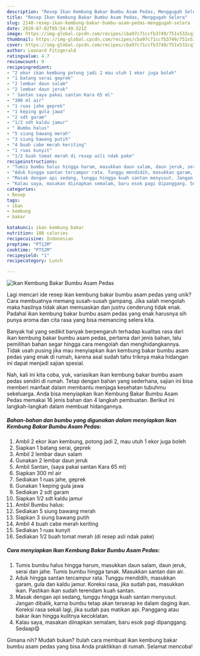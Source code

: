 ```yaml
---
description: "Resep Ikan Kembung Bakar Bumbu Asam Pedas, Menggugah Selera"
title: "Resep Ikan Kembung Bakar Bumbu Asam Pedas, Menggugah Selera"
slug: 2140-resep-ikan-kembung-bakar-bumbu-asam-pedas-menggugah-selera
date: 2020-07-02T05:54:49.521Z
image: https://img-global.cpcdn.com/recipes/cba97c71ccfb3749/751x532cq70/ikan-kembung-bakar-bumbu-asam-pedas-foto-resep-utama.jpg
thumbnail: https://img-global.cpcdn.com/recipes/cba97c71ccfb3749/751x532cq70/ikan-kembung-bakar-bumbu-asam-pedas-foto-resep-utama.jpg
cover: https://img-global.cpcdn.com/recipes/cba97c71ccfb3749/751x532cq70/ikan-kembung-bakar-bumbu-asam-pedas-foto-resep-utama.jpg
author: Leonard Fitzgerald
ratingvalue: 4.7
reviewcount: 9
recipeingredient:
- "2 ekor ikan kembung potong jadi 2 mau utuh 1 ekor juga boleh"
- "1 batang serai geprek"
- "2 lembar daun salam"
- "2 lembar daun jeruk"
- " Santan saya pakai santan Kara 65 ml"
- "300 ml air"
- "1 ruas jahe geprek"
- "1 keping gula jawa"
- "2 sdt garam"
- "1/2 sdt kaldu jamur"
- " Bumbu halus"
- "5 siung bawang merah"
- "3 siung bawang putih"
- "4 buah cabe merah keriting"
- "1 ruas kunyit"
- "1/2 buah tomat merah di resep asli ndak pake"
recipeinstructions:
- "Tumis bumbu halus hingga harum, masukkan daun salam, daun jeruk, serai dan jahe. Tumis bumbu hingga tanak. Masukkan santan dan air."
- "Aduk hingga santan tercampur rata. Tunggu mendidih, masukkan garam, gula dan kaldu jamur. Koreksi rasa, jika sudah pas, masukkan ikan. Pastikan ikan sudah terendam kuah santan."
- "Masak dengan api sedang, tunggu hingga kuah santan menyusut. Jangan dibalik, karna bumbu tetap akan terserap ke dalam daging ikan. Koreksi rasa sekali lagi, jika sudah pas matikan api. Panggang atau bakar ikan hingga kulitnya kecoklatan."
- "Kalau saya, masakan diinapkan semalam, baru esok pagi dipanggang. Sedaap😋"
categories:
- Resep
tags:
- ikan
- kembung
- bakar

katakunci: ikan kembung bakar 
nutrition: 108 calories
recipecuisine: Indonesian
preptime: "PT12M"
cooktime: "PT52M"
recipeyield: "1"
recipecategory: Lunch

---
```



![Ikan Kembung Bakar Bumbu Asam Pedas](https://img-global.cpcdn.com/recipes/cba97c71ccfb3749/751x532cq70/ikan-kembung-bakar-bumbu-asam-pedas-foto-resep-utama.jpg)

Lagi mencari ide resep ikan kembung bakar bumbu asam pedas yang unik? Cara membuatnya memang susah-susah gampang. Jika salah mengolah maka hasilnya tidak akan memuaskan dan justru cenderung tidak enak. Padahal ikan kembung bakar bumbu asam pedas yang enak harusnya sih punya aroma dan cita rasa yang bisa memancing selera kita.



Banyak hal yang sedikit banyak berpengaruh terhadap kualitas rasa dari ikan kembung bakar bumbu asam pedas, pertama dari jenis bahan, lalu pemilihan bahan segar hingga cara mengolah dan menghidangkannya. Tidak usah pusing jika mau menyiapkan ikan kembung bakar bumbu asam pedas yang enak di rumah, karena asal sudah tahu triknya maka hidangan ini dapat menjadi sajian spesial.


Nah, kali ini kita coba, yuk, variasikan ikan kembung bakar bumbu asam pedas sendiri di rumah. Tetap dengan bahan yang sederhana, sajian ini bisa memberi manfaat dalam membantu menjaga kesehatan tubuhmu sekeluarga. Anda bisa menyiapkan Ikan Kembung Bakar Bumbu Asam Pedas memakai 16 jenis bahan dan 4 langkah pembuatan. Berikut ini langkah-langkah dalam membuat hidangannya.

<!--inarticleads1-->

##### Bahan-bahan dan bumbu yang digunakan dalam menyiapkan Ikan Kembung Bakar Bumbu Asam Pedas:

1. Ambil 2 ekor ikan kembung, potong jadi 2, mau utuh 1 ekor juga boleh
1. Siapkan 1 batang serai, geprek
1. Ambil 2 lembar daun salam
1. Gunakan 2 lembar daun jeruk
1. Ambil  Santan, (saya pakai santan Kara 65 ml)
1. Siapkan 300 ml air
1. Sediakan 1 ruas jahe, geprek
1. Gunakan 1 keping gula jawa
1. Sediakan 2 sdt garam
1. Siapkan 1/2 sdt kaldu jamur
1. Ambil  Bumbu halus:
1. Sediakan 5 siung bawang merah
1. Siapkan 3 siung bawang putih
1. Ambil 4 buah cabe merah keriting
1. Sediakan 1 ruas kunyit
1. Sediakan 1/2 buah tomat merah (di resep asli ndak pake)




<!--inarticleads2-->

##### Cara menyiapkan Ikan Kembung Bakar Bumbu Asam Pedas:

1. Tumis bumbu halus hingga harum, masukkan daun salam, daun jeruk, serai dan jahe. Tumis bumbu hingga tanak. Masukkan santan dan air.
1. Aduk hingga santan tercampur rata. Tunggu mendidih, masukkan garam, gula dan kaldu jamur. Koreksi rasa, jika sudah pas, masukkan ikan. Pastikan ikan sudah terendam kuah santan.
1. Masak dengan api sedang, tunggu hingga kuah santan menyusut. Jangan dibalik, karna bumbu tetap akan terserap ke dalam daging ikan. Koreksi rasa sekali lagi, jika sudah pas matikan api. Panggang atau bakar ikan hingga kulitnya kecoklatan.
1. Kalau saya, masakan diinapkan semalam, baru esok pagi dipanggang. Sedaap😋




Gimana nih? Mudah bukan? Itulah cara membuat ikan kembung bakar bumbu asam pedas yang bisa Anda praktikkan di rumah. Selamat mencoba!
